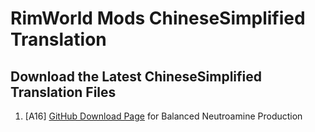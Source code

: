 # RimWorld Mods ChineseSimplified Translation

## Download the Latest ChineseSimplified Translation Files
1. [A16] [GitHub Download Page](https://github.com/WishingLaws/RimModsTrans/releases/tag/BNP1.0.0) for Balanced Neutroamine Production
